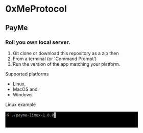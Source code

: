 # 0xMeProtocol

## PayMe

### Roll you own local server.

1. Git clone or download this repository as a zip then
2. From a terminal (or 'Command Prompt')
3. Run the version of the app matching your platform.

Supported platforms

* Linux,
* MacOS and
* Windows

Linux example

![linux terminal example](image/terminal-example.png)

